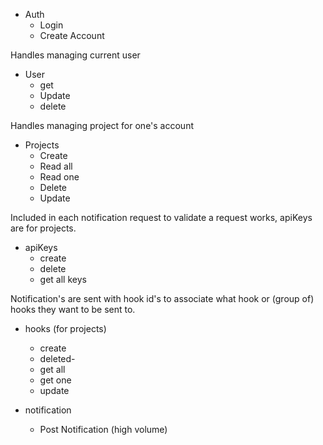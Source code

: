 - Auth
    - Login
    - Create Account

Handles managing current user
- User
    - get
    - Update
    - delete

Handles managing project for one's account
- Projects
    - Create
    - Read all
    - Read one
    - Delete
    - Update

Included in each notification request to validate a request works, apiKeys are for projects.
- apiKeys
    - create
    - delete
    - get all keys

Notification's are sent with hook id's to associate what hook or (group of) hooks they want to be sent to.
- hooks (for projects)
    - create
    - deleted-
    - get all
    - get one
    - update

- notification
    - Post Notification (high volume)

